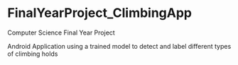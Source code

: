 # FinalYearProject_ClimbingApp
Computer Science Final Year Project

Android Application using a trained model to detect and label different types of climbing holds

